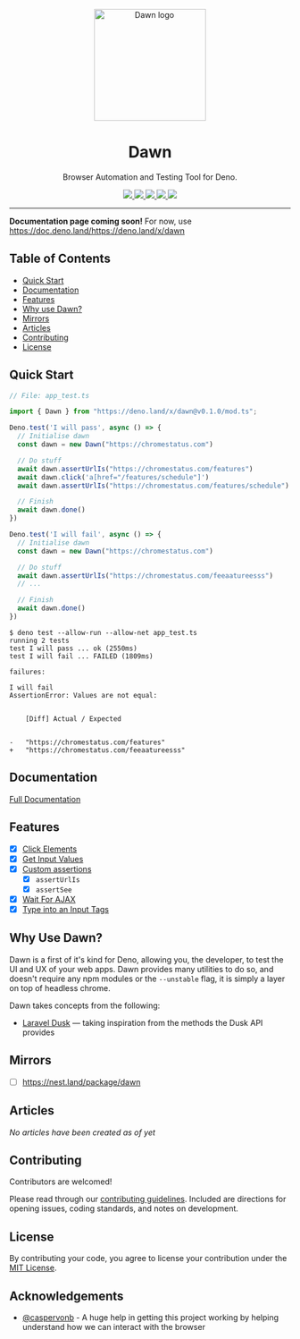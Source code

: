 <p align="center">
  <img height="200" src="https://drash.land/dawn/assets/img/dawn.svg" alt="Dawn logo">
  <h1 align="center">Dawn</h1>
</p>
<p align="center">Browser Automation and Testing Tool for Deno.</p>
<p align="center">
  <a href="https://github.com/drashland/dawn/releases">
    <img src="https://img.shields.io/github/release/drashland/dawn.svg?color=bright_green&label=latest">
  </a>
  <a href="https://github.com/drashland/dawn/actions">
    <img src="https://img.shields.io/github/workflow/status/drashland/dawn/master?label=ci">
  </a>
  <a href="https://discord.gg/SgejNXq">
    <img src="https://img.shields.io/badge/chat-on%20discord-blue">
  </a>
  <a href="https://twitter.com/drash_land">
    <img src="https://img.shields.io/twitter/url?label=%40drash_land&style=social&url=https%3A%2F%2Ftwitter.com%2Fdrash_land">
  </a>
  <a href="https://rb.gy/vxmeed">
    <img src="https://img.shields.io/badge/Tutorials-YouTube-red">
  </a>
</p>

---

**Documentation page coming soon!** For now, use https://doc.deno.land/https://deno.land/x/dawn

## Table of Contents
- [Quick Start](#quick-start)
- [Documentation](#documentation)
- [Features](#features)
- [Why use Dawn?](#why-use-dawn)
- [Mirrors](#mirrors)
- [Articles](#articles)
- [Contributing](#contributing)
- [License](#license)

## Quick Start
```typescript
// File: app_test.ts

import { Dawn } from "https://deno.land/x/dawn@v0.1.0/mod.ts";

Deno.test('I will pass', async () => {
  // Initialise dawn
  const dawn = new Dawn("https://chromestatus.com")

  // Do stuff
  await dawn.assertUrlIs("https://chromestatus.com/features")
  await dawn.click('a[href="/features/schedule"]')
  await dawn.assertUrlIs("https://chromestatus.com/features/schedule")

  // Finish
  await dawn.done()
})

Deno.test('I will fail', async () => {
  // Initialise dawn
  const dawn = new Dawn("https://chromestatus.com")

  // Do stuff
  await dawn.assertUrlIs("https://chromestatus.com/feeaatureesss")
  // ...

  // Finish
  await dawn.done()
})
```

```
$ deno test --allow-run --allow-net app_test.ts
running 2 tests
test I will pass ... ok (2550ms)
test I will fail ... FAILED (1809ms)

failures:

I will fail
AssertionError: Values are not equal:


    [Diff] Actual / Expected


-   "https://chromestatus.com/features"
+   "https://chromestatus.com/feeaatureesss"
```

## Documentation

[Full Documentation](https://drash.land/dawn)

## Features

- [x] [Click Elements](url)
- [x] [Get Input Values](url)
- [x] [Custom assertions](url)
    - [x] `assertUrlIs`
    - [x] `assertSee`
- [x] [Wait For AJAX](url)
- [x] [Type into an Input Tags](url)

## Why Use Dawn?

Dawn is a first of it's kind for Deno, allowing you, the developer, to test the UI and UX of your web apps. Dawn provides many utilities to do so, and doesn't require any npm modules or the `--unstable` flag, it is simply a layer on top of headless chrome.

Dawn takes concepts from the following:

* <a href="https://laravel.com/docs/8.x/dusk" target="_BLANK">Laravel Dusk</a> &mdash; taking inspiration from the methods the Dusk API provides</a>

## Mirrors

* [ ] https://nest.land/package/dawn

## Articles

*No articles have been created as of yet*

## Contributing

Contributors are welcomed!

Please read through our [contributing guidelines](./.github/CONTRIBUTING.md). Included are directions for opening issues, coding standards, and notes on development.

## License

By contributing your code, you agree to license your contribution under the [MIT License](./LICENSE).

## Acknowledgements

- [@caspervonb](https://github.com/caspervonb) - A huge help in getting this project working by helping understand how we can interact with the browser